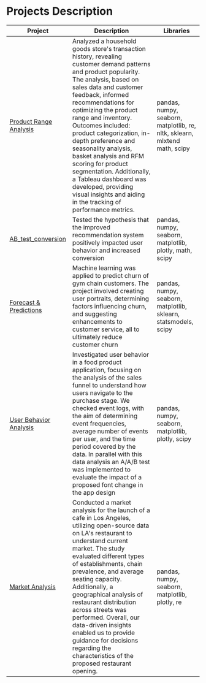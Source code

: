 # Projects Description

| Project | Description | Libraries |
| ------- | ----------- | --------- |
| [Product Range Analysis](https://github.com/MishaRimer/Product_Range_Analysis/blob/main/Project_Product_Range.ipynb) | Analyzed a household goods store's transaction history, revealing customer demand patterns and product popularity. The analysis, based on sales data and customer feedback, informed recommendations for optimizing the product range and inventory.  Outcomes included: product categorization, in-depth preference and seasonality analysis, basket analysis and RFM scoring for product segmentation. Additionally, a Tableau dashboard was developed, providing visual insights and aiding in the tracking of performance metrics.| pandas, numpy, seaborn, matplotlib, re, nltk, sklearn, mlxtend math, scipy | 
| [AB_test_conversion](https://github.com/MishaRimer/Python_Data_Analysis_Projects/blob/main/Project_AB_test.ipynb) | Tested the hypothesis that the improved recommendation system positively impacted user behavior and increased conversion | pandas, numpy, seaborn, matplotlib, plotly, math, scipy |
| [Forecast & Predictions](https://github.com/MishaRimer/Python_Data_Analysis_Projects/blob/main/Forecasts%20%26%20Predictions_Gym%20Chain.ipynb) | Machine learning was applied to predict churn of gym chain customers. The project involved creating user portraits, determining factors influencing churn, and suggesting enhancements to customer service, all to ultimately reduce customer churn | pandas, numpy, seaborn, matplotlib, sklearn, statsmodels, scipy |
| [User Behavior Analysis](https://github.com/MishaRimer/Python_Data_Analysis_Projects/blob/main/User_behavior_food_app.ipynb) | Investigated user behavior in a food product application, focusing on the analysis of the sales funnel to understand how users navigate to the purchase stage. We checked event logs, with the aim of determining event frequencies, average number of events per user, and the time period covered by the data. In parallel with this data analysis an A/A/B test was implemented to evaluate the impact of a proposed font change in the app design | pandas, numpy, seaborn, matplotlib, plotly, scipy |
| [Market Analysis](https://github.com/MishaRimer/Python_Data_Analysis_Projects/blob/main/Market%20Analysis_Restaurants_LA.ipynb) | Conducted a market analysis for the launch of a cafe in Los Angeles, utilizing open-source data on LA's restaurant to understand current market. The study evaluated different types of establishments, chain prevalence, and average seating capacity. Additionally, a geographical analysis of restaurant distribution across streets was performed.  Overall, our data-driven insights enabled us to provide guidance for decisions regarding the characteristics of the proposed restaurant opening. | pandas, numpy, seaborn, matplotlib, plotly, re|
